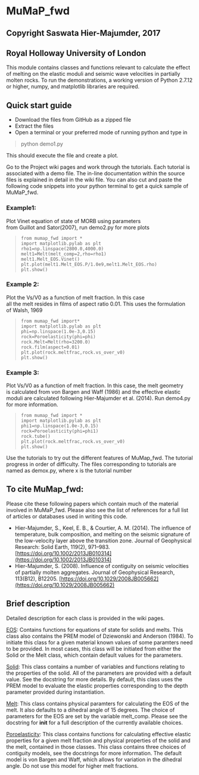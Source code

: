 # MuMaP_fwd
## Copyright Saswata Hier-Majumder, 2017
## Royal Holloway University of London  

This module contains classes and functions relevant to calculate the
effect of melting on the elastic moduli and seismic wave velocities in 
partially molten rocks. To run the demonstrations, a working version of
Python 2.7.12 or higher, numpy, and matplotlib libraries are required.  

## Quick start guide
* Download the files from GitHub as a zipped file
* Extract the files
* Open a terminal or your preferred mode of running python and type in  
>python demo1.py  

This should execute the file and create a plot.  

Go to the Project wiki pages and work through the tutorials. Each tutorial is associated with a demo file. The in-line documentation within the source files is explained in detail in the wiki file. You can also cut and paste the following code snippets into your python terminal to get a quick sample of MuMaP_fwd.  
### Example1:   
Plot Vinet equation of state of MORB using parameters  
from Guillot and Sator(2007), run demo2.py for more plots  

>     from mumap_fwd import *  
>     import matplotlib.pylab as plt  
>     rho1=np.linspace(2800.0,4000.0)  
>     melt1=Melt(melt_comp=2,rho=rho1)  
>     melt1.Melt_EOS.Vinet()  
>     plt.plot(melt1.Melt_EOS.P/1.0e9,melt1.Melt_EOS.rho)  
>     plt.show()  

### Example 2:  
Plot the Vs/V0 as a function of melt fraction. In this case  
all the melt resides in films of aspect ratio 0.01. This uses the formulation  
of Walsh, 1969   

>     from mumap_fwd import*  
>     import matplotlib.pylab as plt  
>     phi=np.linspace(1.0e-3,0.15)  
>     rock=Poroelasticity(phi=phi)  
>     rock.Melt=Melt(rho=3200.0)  
>     rock.film(aspect=0.01)  
>     plt.plot(rock.meltfrac,rock.vs_over_v0)  
>     plt.show()  

### Example 3:
Plot Vs/V0 as a function of melt fraction. In this case, the melt geometry  
is calculated from von Bargen and Waff (1986) and the effective elastic  
moduli are calculated following Hier-Majumder et al. (2014). Run demo4.py  
for more information.     

>     from mumap_fwd import *
>     import matplotlib.pylab as plt
>     phi1=np.linspace(1.0e-3,0.15)
>     rock=Poroelasticity(phi=phi1)
>     rock.tube()
>     plt.plot(rock.meltfrac,rock.vs_over_v0)  
>     plt.show() 

Use the tutorials to try out the different features of MuMap_fwd. The tutorial progress in order of difficulty. The files corresponding to tutorials are named as demox.py, where x is the tutorial number
## To cite MuMap_fwd:  

Please cite these following papers which contain much of the material involved in MuMaP_fwd. Please also see the list of references for a full list of articles or databases used in writing this code.  

* Hier-Majumder, S., Keel, E. B., & Courtier, A. M. (2014). The influence of temperature, bulk composition, and melting on the seismic signature of the low-velocity layer above the transition zone. Journal of Geophysical Research: Solid Earth, 119(2), 971–983. [https://doi.org/10.1002/2013JB010314](https://doi.org/10.1002/2013JB010314)
* Hier-Majumder, S. (2008). Influence of contiguity on seismic velocities of partially molten aggregates. Journal of Geophysical Research, 113(B12), B12205. [https://doi.org/10.1029/2008JB005662](https://doi.org/10.1029/2008JB005662)  

## Brief description  

Detailed description for each class is provided in the wiki pages.

[EOS](https://github.com/sashgeophysics/MuMap_fwd/wiki/Class-EOS): Contains functions for equations of state for solids and melts.
This class also contains the PREM model of Dziewonski and Anderson (1984). 
To initiate this class for a given material known values of some paramters 
need to be provided. In most cases, this class will be initiated from
either the Solid or the Melt class, which contain default values for the 
parameters.  

[Solid](https://github.com/sashgeophysics/MuMap_fwd/wiki/Class-Solid): This class contains a number of variables and functions relating
to the properties of the solid. All of the parameters are provided with
a default value. See the docstring for more details. By default, this class 
uses the PREM model to evaluate the elastic properties corresponding to the
depth parameter provided during instantiation.  

[Melt](https://github.com/sashgeophysics/MuMap_fwd/wiki/Class-Melt): This class contains physical paramters for calculating the EOS of the
melt. It also defaults to a dihedral angle of 15 degrees. The choice
of parameters for the EOS are set by the variable melt_comp. Please
see the docstring for __init__ for a full description of the currently
available choices.  

[Poroelasticity](https://github.com/sashgeophysics/MuMap_fwd/wiki/Class-Poroelasticity):  This class contains functions for calculating effective
elastic properties for a given melt fraction and physical properties
of the solid and the melt, contained in those classes. This class contains
three choices of contiguity models, see the docstrings for more information.
The default model is von Bargen and Waff, which allows for variation
in the dihedral angle. Do not use this model for higher melt fractions.   
